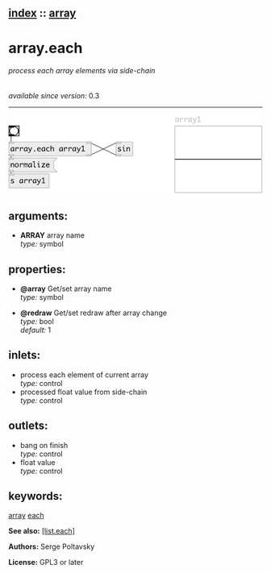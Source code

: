 [index](index.html) :: [array](category_array.html)
---

# array.each

###### process each array elements via side-chain

*available since version:* 0.3

---




[![example](../examples/img/array.each.jpg)](../examples/pd/array.each.pd)



## arguments:

* **ARRAY**
array name<br>
_type:_ symbol<br>





## properties:

* **@array** 
Get/set array name<br>
_type:_ symbol<br>

* **@redraw** 
Get/set redraw after array change<br>
_type:_ bool<br>
_default:_ 1<br>



## inlets:

* process each element of current array<br>
_type:_ control
* processed float value from side-chain<br>
_type:_ control



## outlets:

* bang on finish<br>
_type:_ control
* float value<br>
_type:_ control



## keywords:

[array](keywords/array.html)
[each](keywords/each.html)



**See also:**
[\[list.each\]](list.each.html)




**Authors:** Serge Poltavsky




**License:** GPL3 or later






